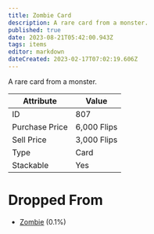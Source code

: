 ```yaml
---
title: Zombie Card
description: A rare card from a monster.
published: true
date: 2023-08-21T05:42:00.943Z
tags: items
editor: markdown
dateCreated: 2023-02-17T07:02:19.606Z
---
```


A rare card from a monster.

|Attribute|Value|
|-|-|
|ID|807|
|Purchase Price|6,000 Flips|
|Sell Price|3,000 Flips|
|Type|Card|
|Stackable|Yes|


# Dropped From
 * [Zombie](/monsters/zombie) (0.1%)

